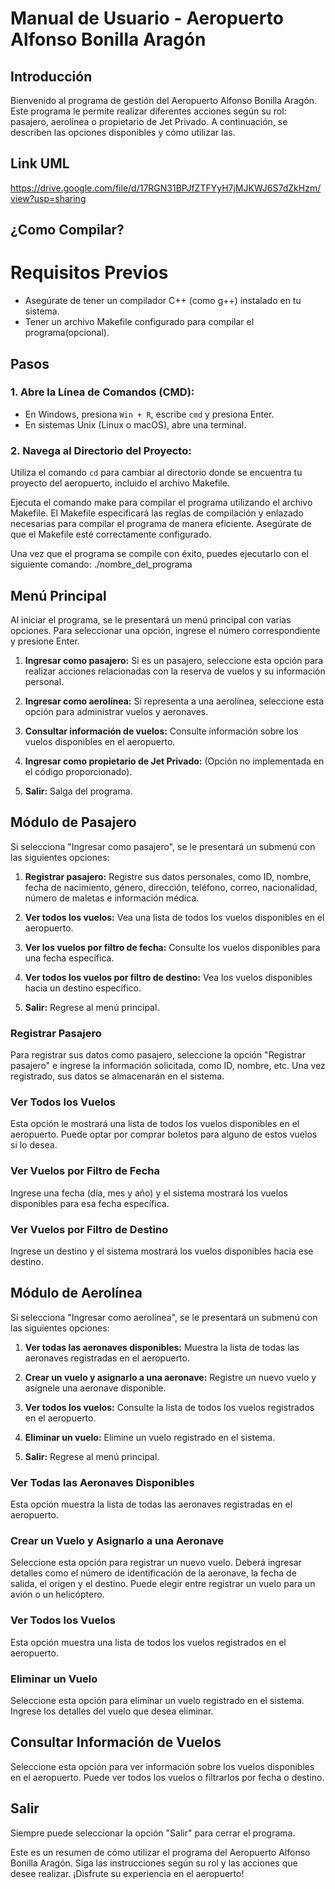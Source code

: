 # Manual de Usuario - Aeropuerto Alfonso Bonilla Aragón

## Introducción
Bienvenido al programa de gestión del Aeropuerto Alfonso Bonilla Aragón. Este programa le permite realizar diferentes acciones según su rol: pasajero, aerolínea o propietario de Jet Privado. A continuación, se describen las opciones disponibles y cómo utilizar
las.

## Link UML
https://drive.google.com/file/d/17RGN31BPJfZTFYyH7jMJKWJ6S7dZkHzm/view?usp=sharing
## ¿Como Compilar?

# Requisitos Previos
- Asegúrate de tener un compilador C++ (como g++) instalado en tu sistema.
- Tener un archivo Makefile configurado para compilar el programa(opcional).

## Pasos

### 1. Abre la Línea de Comandos (CMD):
- En Windows, presiona `Win + R`, escribe `cmd` y presiona Enter.
- En sistemas Unix (Linux o macOS), abre una terminal.

### 2. Navega al Directorio del Proyecto:
Utiliza el comando `cd` para cambiar al directorio donde se encuentra tu proyecto del aeropuerto, incluido el archivo Makefile.

Ejecuta el comando make para compilar el programa utilizando el archivo Makefile.
El Makefile especificará las reglas de compilación y enlazado necesarias para compilar el programa de manera eficiente. Asegúrate de que el Makefile esté correctamente configurado.

Una vez que el programa se compile con éxito, puedes ejecutarlo con el siguiente comando:
./nombre_del_programa

## Menú Principal
Al iniciar el programa, se le presentará un menú principal con varias opciones. Para seleccionar una opción, ingrese el número correspondiente y presione Enter.


1. **Ingresar como pasajero:** Si es un pasajero, seleccione esta opción para realizar acciones relacionadas con la reserva de vuelos y su información personal.

2. **Ingresar como aerolínea:** Si representa a una aerolínea, seleccione esta opción para administrar vuelos y aeronaves.

3. **Consultar información de vuelos:** Consulte información sobre los vuelos disponibles en el aeropuerto.

4. **Ingresar como propietario de Jet Privado:** (Opción no implementada en el código proporcionado).

0. **Salir:** Salga del programa.

## Módulo de Pasajero
Si selecciona "Ingresar como pasajero", se le presentará un submenú con las siguientes opciones:

1. **Registrar pasajero:** Registre sus datos personales, como ID, nombre, fecha de nacimiento, género, dirección, teléfono, correo, nacionalidad, número de maletas e información médica.

2. **Ver todos los vuelos:** Vea una lista de todos los vuelos disponibles en el aeropuerto.

3. **Ver los vuelos por filtro de fecha:** Consulte los vuelos disponibles para una fecha específica.

4. **Ver todos los vuelos por filtro de destino:** Vea los vuelos disponibles hacia un destino específico.

0. **Salir:** Regrese al menú principal.

### Registrar Pasajero
Para registrar sus datos como pasajero, seleccione la opción "Registrar pasajero" e ingrese la información solicitada, como ID, nombre, etc. Una vez registrado, sus datos se almacenarán en el sistema.

### Ver Todos los Vuelos
Esta opción le mostrará una lista de todos los vuelos disponibles en el aeropuerto. Puede optar por comprar boletos para alguno de estos vuelos si lo desea.

### Ver Vuelos por Filtro de Fecha
Ingrese una fecha (día, mes y año) y el sistema mostrará los vuelos disponibles para esa fecha específica.

### Ver Vuelos por Filtro de Destino
Ingrese un destino y el sistema mostrará los vuelos disponibles hacia ese destino.

## Módulo de Aerolínea
Si selecciona "Ingresar como aerolínea", se le presentará un submenú con las siguientes opciones:

1. **Ver todas las aeronaves disponibles:** Muestra la lista de todas las aeronaves registradas en el aeropuerto.

2. **Crear un vuelo y asignarlo a una aeronave:** Registre un nuevo vuelo y asígnele una aeronave disponible.

3. **Ver todos los vuelos:** Consulte la lista de todos los vuelos registrados en el aeropuerto.

4. **Eliminar un vuelo:** Elimine un vuelo registrado en el sistema.

0. **Salir:** Regrese al menú principal.

### Ver Todas las Aeronaves Disponibles
Esta opción muestra la lista de todas las aeronaves registradas en el aeropuerto.

### Crear un Vuelo y Asignarlo a una Aeronave
Seleccione esta opción para registrar un nuevo vuelo. Deberá ingresar detalles como el número de identificación de la aeronave, la fecha de salida, el origen y el destino. Puede elegir entre registrar un vuelo para un avión o un helicóptero.

### Ver Todos los Vuelos
Esta opción muestra una lista de todos los vuelos registrados en el aeropuerto.

### Eliminar un Vuelo
Seleccione esta opción para eliminar un vuelo registrado en el sistema. Ingrese los detalles del vuelo que desea eliminar.

## Consultar Información de Vuelos
Seleccione esta opción para ver información sobre los vuelos disponibles en el aeropuerto. Puede ver todos los vuelos o filtrarlos por fecha o destino.

## Salir
Siempre puede seleccionar la opción "Salir" para cerrar el programa.

Este es un resumen de cómo utilizar el programa del Aeropuerto Alfonso Bonilla Aragón. Siga las instrucciones según su rol y las acciones que desee realizar. ¡Disfrute su experiencia en el aeropuerto!
